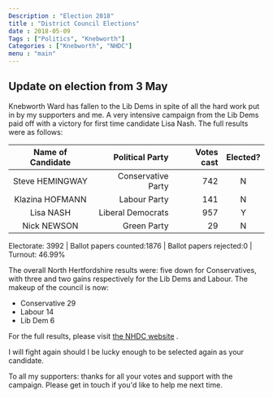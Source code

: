 ```yaml
---
Description : "Election 2018"
title : "District Council Elections"
date : 2018-05-09
Tags : ["Politics", "Knebworth"]
Categories : ["Knebworth", "NHDC"]
menu : "main"
---
```


## Update on election from 3 May

Knebworth Ward has fallen to the Lib Dems in spite of all the hard work put in by my supporters and me. A very intensive campaign from the Lib Dems paid off with a victory for first time candidate Lisa Nash. The full results were as follows:

Name of Candidate | Political Party |  Votes cast | Elected?
:-----------------: | ---------------:| -----------:| :---------:
Steve HEMINGWAY |  Conservative Party | 742  |      N
Klazina HOFMANN|  Labour Party   |    141     |   N
Lisa NASH     |  Liberal Democrats | 957     |   Y
Nick NEWSON   |  Green Party    |    29        | N

Electorate: 3992 | Ballot papers counted:1876 | Ballot papers rejected:0 | Turnout: 46.99%

The overall North Hertfordshire results were: five down for Conservatives, with three and two gains respectively for the Lib Dems and Labour.
The makeup of the council is now:

* Conservative 29
* Labour 14
* Lib Dem 6

For the full results, please visit [the NHDC website](https://www.north-herts.gov.uk/home/elections-and-voting/election-results/election-results-2018) .

I will fight again should I be lucky enough to be selected again as your candidate.

To all my supporters: thanks  for all your votes and  support with the campaign. Please get in touch if you'd like to help me next time.
